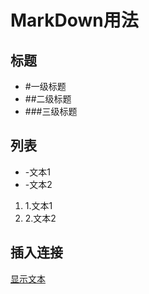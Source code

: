 # MarkDown用法
## 标题
- #一级标题
- ##二级标题
- ###三级标题
## 列表
- -文本1
- -文本2

1. 1.文本1
2. 2.文本2
## 插入连接
[显示文本](链接地址)
